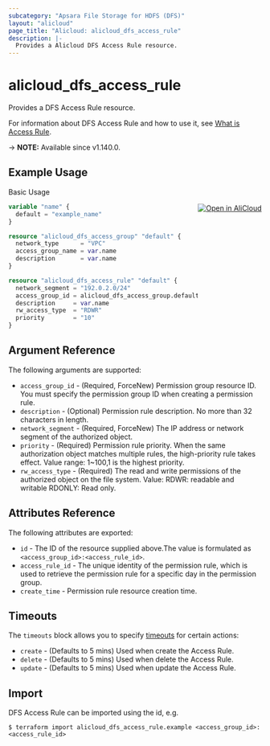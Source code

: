 ```yaml
---
subcategory: "Apsara File Storage for HDFS (DFS)"
layout: "alicloud"
page_title: "Alicloud: alicloud_dfs_access_rule"
description: |-
  Provides a Alicloud DFS Access Rule resource.
---
```


# alicloud_dfs_access_rule

Provides a DFS Access Rule resource. 

For information about DFS Access Rule and how to use it, see [What is Access Rule](https://www.alibabacloud.com/help/en/aibaba-cloud-storage-services/latest/apsara-file-storage-for-hdfs).

-> **NOTE:** Available since v1.140.0.

## Example Usage
<div class="oics-button" style="float: right;margin: 0 0 -40px 0;">
  <a href="https://api.aliyun.com/api-tools/terraform?resource=alicloud_dfs_access_rule&exampleId=17bc700c-1e01-fecd-da0d-6fc671258fa64f5e9431&activeTab=example&spm=docs.r.dfs_access_rule.0.17bc700c1e" target="_blank">
    <img alt="Open in AliCloud" src="https://img.alicdn.com/imgextra/i1/O1CN01hjjqXv1uYUlY56FyX_!!6000000006049-55-tps-254-36.svg" style="max-height: 44px; margin: 32px auto; max-width: 100%;">
  </a>
</div>

Basic Usage

```terraform
variable "name" {
  default = "example_name"
}

resource "alicloud_dfs_access_group" "default" {
  network_type      = "VPC"
  access_group_name = var.name
  description       = var.name
}

resource "alicloud_dfs_access_rule" "default" {
  network_segment = "192.0.2.0/24"
  access_group_id = alicloud_dfs_access_group.default.id
  description     = var.name
  rw_access_type  = "RDWR"
  priority        = "10"
}
```

## Argument Reference

The following arguments are supported:
* `access_group_id` - (Required, ForceNew) Permission group resource ID. You must specify the permission group ID when creating a permission rule.
* `description` - (Optional) Permission rule description.  No more than 32 characters in length.
* `network_segment` - (Required, ForceNew) The IP address or network segment of the authorized object.
* `priority` - (Required) Permission rule priority. When the same authorization object matches multiple rules, the high-priority rule takes effect. Value range: 1~100,1 is the highest priority.
* `rw_access_type` - (Required) The read and write permissions of the authorized object on the file system. Value: RDWR: readable and writable RDONLY: Read only.

## Attributes Reference

The following attributes are exported:
* `id` - The ID of the resource supplied above.The value is formulated as `<access_group_id>:<access_rule_id>`.
* `access_rule_id` - The unique identity of the permission rule, which is used to retrieve the permission rule for a specific day in the permission group.
* `create_time` - Permission rule resource creation time.

## Timeouts

The `timeouts` block allows you to specify [timeouts](https://www.terraform.io/docs/configuration-0-11/resources.html#timeouts) for certain actions:
* `create` - (Defaults to 5 mins) Used when create the Access Rule.
* `delete` - (Defaults to 5 mins) Used when delete the Access Rule.
* `update` - (Defaults to 5 mins) Used when update the Access Rule.

## Import

DFS Access Rule can be imported using the id, e.g.

```shell
$ terraform import alicloud_dfs_access_rule.example <access_group_id>:<access_rule_id>
```